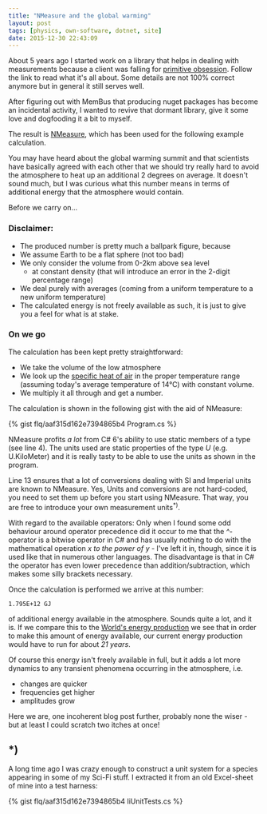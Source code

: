 ```yaml
---
title: "NMeasure and the global warming"
layout: post
tags: [physics, own-software, dotnet, site]
date: 2015-12-30 22:43:09
---
```


About 5 years ago I started work on a library that helps in dealing with measurements because a client 
was falling for [primitive obsession][1]. Follow the link to read what it's all about. Some details
are not 100% correct anymore but in general it still serves well.

After figuring out with MemBus that producing nuget packages has become an incidental activity, I wanted
to revive that dormant library, give it some love and dogfooding it a bit to myself.

The result is [NMeasure][2], which has been used for the following example calculation.

You may have heard about the global warming summit and that scientists have basically agreed with each other
that we should try really hard to avoid the atmosphere to heat up an additional 2 degrees on average. It doesn't sound much,
but I was curious what this number means in terms of additional energy that the atmosphere would contain.

Before we carry on...

### Disclaimer:

* The produced number is pretty much a ballpark figure, because
* We assume Earth to be a flat sphere (not too bad)
* We only consider the volume from 0-2km above sea level
  * at constant density (that will introduce an error in the 2-digit percentage range)
* We deal purely with averages (coming from a uniform temperature to a new uniform temperature)
* The calculated energy is not freely available as such, it is just to give you a feel for what is at stake.

### On we go

The calculation has been kept pretty straightforward:

* We take the volume of the low atmosphere
* We look up the [specific heat of air][3] in the proper temperature range (assuming today's average temperature of 14°C) with constant volume. 
* We multiply it all through and get a number.

The calculation is shown in the following gist with the aid of NMeasure:

{% gist flq/aaf315d162e7394865b4 Program.cs %}

NMeasure profits *a lot* from C# 6's ability to use static members of a type (see line 4). The units used
are static properties of the type *U* (e.g. U.KiloMeter) and it is really tasty to be able to use the units as shown in the 
program.

Line 13 ensures that a lot of conversions dealing with SI and Imperial units are known to NMeasure. Yes, Units and conversions
are not hard-coded, you need to set them up before you start using NMeasure. That way, you are free to introduce your own
measurement units<sup>*)</sup>.

With regard to the available operators: Only when I found some odd behaviour around operator precedence did it occur to me
that the *^*-operator is a bitwise operator in C# and has usually nothing to do with the mathematical operation 
*x to the power of y* - I've left it in, though, since it is used like that in numerous other languages. The disadvantage
is that in C# the operator has even lower precedence than addition/subtraction, which makes some silly brackets necessary.

Once the calculation is performed we arrive at this number:

    1.795E+12 GJ
  
of additional energy available in the atmosphere. 
Sounds quite a lot, and it is. If we compare this to the [World's energy production][4] we see that in order to make
this amount of energy available, our current energy production would have to run for about *21 years*.

Of course this energy isn't freely available in full, but it adds a lot more dynamics to any transient phenomena occurring
in the atmosphere, i.e.

* changes are quicker
* frequencies get higher
* amplitudes grow

Here we are, one incoherent blog post further, probably none the wiser - but at least I could scratch two itches at once!

## *)

A long time ago I was crazy enough to construct a unit system for a species appearing in some of my Sci-Fi stuff. I extracted
it from an old Excel-sheet of mine into a test harness:

{% gist flq/aaf315d162e7394865b4 IiUnitTests.cs %}

[1]: /2010/11/30/Dealing-with-primitive-obsession-this-time-Measurements/
[2]: https://www.nuget.org/packages/NMeasure/
[3]: https://www.google.de/search?q=specific+heat+air
[4]: https://en.wikipedia.org/wiki/List_of_countries_by_electricity_production
